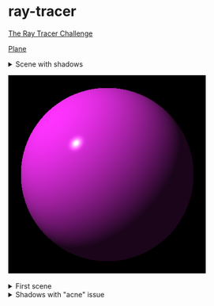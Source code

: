 # ray-tracer
[The Ray Tracer Challenge](https://pragprog.com/book/jbtracer/the-ray-tracer-challenge)

  [Plane](https://github.com/fremag/ray-tracer/blob/master/world_plane.png)

<details>
  <summary>Scene with shadows</summary>
<img src="https://github.com/fremag/ray-tracer/blob/master/helloword_shadows.png"/>
</details>

![My first image with Phong lighting](https://github.com/fremag/ray-tracer/blob/master/sphere.png)

<details>
  <summary>First scene</summary>
<img src="https://github.com/fremag/ray-tracer/blob/master/helloword.png"/>
</details>
<details>
  <summary>Shadows with "acne" issue</summary>
<img src="https://github.com/fremag/ray-tracer/blob/master/helloword_shadow_acne.png"/>
</details>
